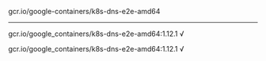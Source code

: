 gcr.io/google-containers/k8s-dns-e2e-amd64 

----
gcr.io/google_containers/k8s-dns-e2e-amd64:1.12.1 √

gcr.io/google_containers/k8s-dns-e2e-amd64:1.12.1 √

